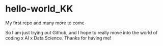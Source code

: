 # hello-world_KK
My first repo and many more to come

So I am just trying out Github, and I hope to really move into the world of coding x AI x Data Science. Thanks for having me!
